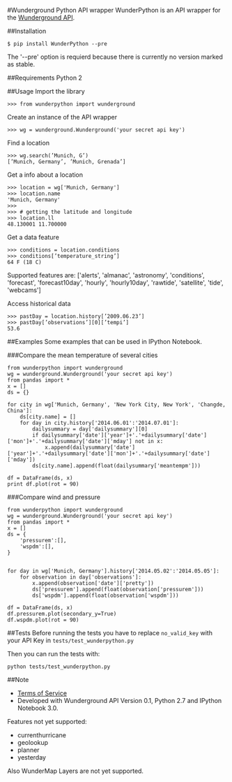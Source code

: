 #Wunderground Python API wrapper
WunderPython is an API wrapper for the [Wunderground API](http://www.wunderground.com/weather/api/).

##Installation
    
    $ pip install WunderPython --pre
    
The '--pre' option is requierd because there is currently no version marked as stable.

##Requirements
    Python 2

##Usage
Import the library
    
    >>> from wunderpython import wunderground
    
Create an instance of the API wrapper

    >>> wg = wunderground.Wunderground('your secret api key')

Find a location

    >>> wg.search(’Munich, G’)
    [’Munich, Germany’, ’Munich, Grenada’]

Get a info about a location

    >>> location = wg['Munich, Germany']
    >>> location.name
    'Munich, Germany'
    >>>
    >>> # getting the latitude and longitude
    >>> location.ll
    48.130001 11.700000
    
Get a data feature

    >>> conditions = location.conditions
    >>> conditions[’temperature_string’]
    64 F (18 C)

Supported features are: ['alerts', 'almanac', 'astronomy', 'conditions', 'forecast', 'forecast10day', 'hourly', 'hourly10day', 'rawtide', 'satellite', 'tide', 'webcams']

Access historical data

    >>> pastDay = location.history[’2009.06.23’]
    >>> pastDay[’observations’][0][’tempi’]
    53.6

##Examples
Some examples that can be used in IPython Notebook.

###Compare the mean temperature of several cities

    from wunderpython import wunderground
    wg = wunderground.Wunderground('your secret api key')
    from pandas import *
    x = []
    ds = {}

    for city in wg['Munich, Germany', 'New York City, New York', 'Changde, China']:
        ds[city.name] = []
        for day in city.history['2014.06.01':'2014.07.01']:
            dailysummary = day['dailysummary'][0]        
            if dailysummary['date']['year']+'.'+dailysummary['date']['mon']+'.'+dailysummary['date']['mday'] not in x:
                x.append(dailysummary['date']['year']+'.'+dailysummary['date']['mon']+'.'+dailysummary['date']['mday'])
            ds[city.name].append(float(dailysummary['meantempm']))

    df = DataFrame(ds, x)
    print df.plot(rot = 90)


###Compare wind and pressure

    from wunderpython import wunderground
    wg = wunderground.Wunderground('your secret api key')
    from pandas import *
    x = []
    ds = {
        'pressurem':[],
        'wspdm':[],
    }


    for day in wg['Munich, Germany'].history['2014.05.02':'2014.05.05']:
        for observation in day['observations']:
            x.append(observation['date']['pretty'])
            ds['pressurem'].append(float(observation['pressurem']))
            ds['wspdm'].append(float(observation['wspdm']))

    df = DataFrame(ds, x)
    df.pressurem.plot(secondary_y=True)
    df.wspdm.plot(rot = 90)


##Tests
Before running the tests you have to replace `no_valid_key` with your API Key in `tests/test_wunderpython.py`

Then you can run the tests with:
    
    python tests/test_wunderpython.py
    

##Note
* [Terms of Service](http://www.wunderground.com/weather/api/d/terms.html)
* Developed with Wunderground API Version 0.1, Python 2.7 and IPython Notebook 3.0.

Features not yet supported:
* currenthurricane
* geolookup
* planner
* yesterday

Also WunderMap Layers are not yet supported.
